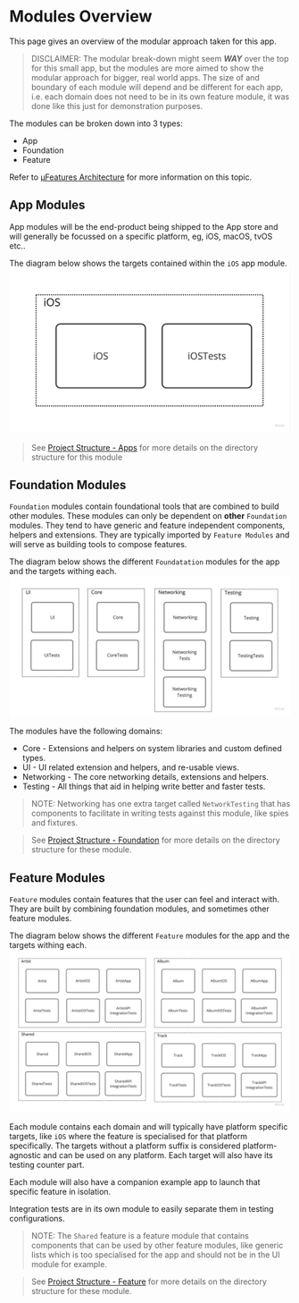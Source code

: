 # Modules Overview
This page gives an overview of the modular approach taken for this app.

> DISCLAIMER: The modular break-down might seem **_WAY_** over the top for this small app, but the modules are more aimed to show the modular approach for bigger, real world apps. The size of and boundary of each module will depend and be different for each app, i.e. each domain does not need to be in its own feature module, it was done like this just for demonstration purposes.

The modules can be broken down into 3 types:
- App
- Foundation
- Feature

Refer to [µFeatures Architecture](https://docs.tuist.io/building-at-scale/microfeatures/) for more information on this topic.

## App Modules
App modules will be the end-product being shipped to the App store and will generally be focussed on a specific platform, eg, iOS, macOS, tvOS etc..

The diagram below shows the targets contained within the `iOS` app module.
![iOS Module](assets/AppModules.jpg)

> See [Project Structure - Apps](ProjectStructure.md#apps) for more details on the directory structure for this module

## Foundation Modules
`Foundation` modules contain foundational tools that are combined to build other modules.
These modules can only be dependent on **other** `Foundation` modules. They tend to have generic and feature independent components, helpers and extensions.
They are typically imported by `Feature Modules` and will serve as building tools to compose features.

The diagram below shows the different `Foundatation` modules for the app and the targets withing each.
![Foundation Modules](assets/FoundationModules.jpg)

The modules have the following domains:
- Core - Extensions and helpers on system libraries and custom defined types.
- UI - UI related extension and helpers, and re-usable views.
- Networking - The core networking details, extensions and helpers.
- Testing - All things that aid in helping write better and faster tests.

> NOTE: Networking has one extra target called `NetworkTesting` that has components to facilitate in writing tests against this module, like spies and fixtures.

> See [Project Structure - Foundation](ProjectStructure.md#foundation) for more details on the directory structure for these module.

## Feature Modules
`Feature` modules contain features that the user can feel and interact with.
They are built by combining foundation modules, and sometimes other feature modules.

The diagram below shows the different `Feature` modules for the app and the targets withing each.
![Feature Modules](assets/FeatureModules.jpg)

Each module contains each domain and will typically have platform specific targets, like `iOS` where the feature is specialised for that platform specifically.
The targets without a platform suffix is considered platform-agnostic and can be used on any platform. Each target will also have its testing counter part.

Each module will also have a companion example app to launch that specific feature in isolation.

Integration tests are in its own module to easily separate them in testing configurations.

> NOTE: The `Shared` feature is a feature module that contains components that can be used by other feature modules, like generic lists which is too specialised for the app and should not be in the UI module for example.

> See [Project Structure - Feature](ProjectStructure.md#feature) for more details on the directory structure for these module.
